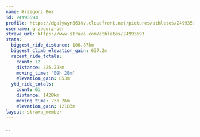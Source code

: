```yaml
---
name: Grzegorz Ber
id: 24993593
profile: https://dgalywyr863hv.cloudfront.net/pictures/athletes/24993593/7453165/11/large.jpg
username: grzegorz-ber
strava_url: https://www.strava.com/athletes/24993593
stats:
  biggest_ride_distance: 106.87km
  biggest_climb_elevation_gain: 637.2m
  recent_ride_totals:
    count: 12
    distance: 225.79km
    moving_time: '09h 28m'
    elevation_gain: 853m
  ytd_ride_totals:
    count: 61
    distance: 1428km
    moving_time: 73h 26m
    elevation_gain: 12183m
layout: strava_member
--- 
```

...
